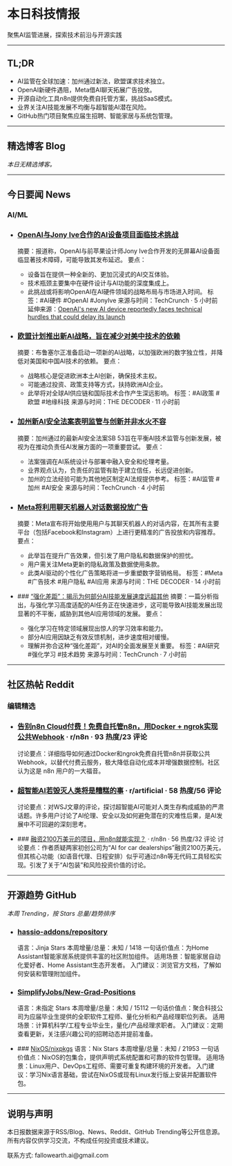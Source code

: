 <h1 id="">本日科技情报</h1>
<p>聚焦AI监管进展，探索技术前沿与开源实践</p>
<hr />
<h2 id="tldr">TL;DR</h2>
<ul>
<li>AI监管在全球加速：加州通过新法，欧盟谋求技术独立。</li>
<li>OpenAI新硬件遇阻，Meta借AI聊天拓展广告投放。</li>
<li>开源自动化工具n8n提供免费自托管方案，挑战SaaS模式。</li>
<li>业界关注AI技能发展不均衡与超智能AI潜在风险。</li>
<li>GitHub热门项目聚焦应届生招聘、智能家居与系统包管理。</li>
</ul>
<hr />
<h2 id="blog">精选博客 Blog</h2>
<p><em>本日无精选博客。</em></p>
<hr />
<h2 id="news">今日要闻 News</h2>
<h3 id="aiml">AI/ML</h3>
<ul>
<li><h3 id="openaijonyiveaihttpstechcrunchcom20251005openaiandjonyivemaybestrugglingtofigureouttheiraidevice"><a href="https://techcrunch.com/2025/10/05/openai-and-jony-ive-may-be-struggling-to-figure-out-their-ai-device/">OpenAI与Jony Ive合作的AI设备项目面临技术挑战</a></h3>
<p>摘要：报道称，OpenAI与前苹果设计师Jony Ive合作开发的无屏幕AI设备面临显著技术障碍，可能导致其发布延迟。
要点：</p>
<ul>
<li>设备旨在提供一种全新的、更加沉浸式的AI交互体验。</li>
<li>技术瓶颈主要集中在硬件设计与AI功能的深度集成上。</li>
<li>此挑战或将影响OpenAI在AI硬件领域的战略布局与市场进入时间。
标签：#AI硬件 #OpenAI #JonyIve
来源与时间：TechCrunch · 5 小时前
延伸来源：<a href="https://the-decoder.com/openais-new-ai-device-reportedly-faces-technical-hurdles-that-could-delay-its-launch/">OpenAI's new AI device reportedly faces technical hurdles that could delay its launch</a></li></ul></li>
<li><h3 id="aihttpsthedecodercomtheeuplansanewaistrategytocutitsrelianceonusandchinesetechnology"><a href="https://the-decoder.com/the-eu-plans-a-new-ai-strategy-to-cut-its-reliance-on-us-and-chinese-technology/">欧盟计划推出新AI战略，旨在减少对美中技术的依赖</a></h3>
<p>摘要：布鲁塞尔正准备启动一项新的AI战略，以加强欧洲的数字独立性，并降低对美国和中国AI技术的依赖。
要点：</p>
<ul>
<li>战略核心是促进欧洲本土AI创新，确保技术主权。</li>
<li>可能通过投资、政策支持等方式，扶持欧洲AI企业。</li>
<li>此举将对全球AI供应链和国际技术合作产生深远影响。
标签：#AI政策 #欧盟 #地缘科技
来源与时间：THE DECODER · 11 小时前</li></ul></li>
<li><h3 id="aihttpstechcrunchcom20251005californiasnewaisafetylawshowsregulationandinnovationdonthavetoclash"><a href="https://techcrunch.com/2025/10/05/californias-new-ai-safety-law-shows-regulation-and-innovation-dont-have-to-clash/">加州新AI安全法案表明监管与创新并非水火不容</a></h3>
<p>摘要：加州通过的最新AI安全法案SB 53旨在平衡AI技术监管与创新发展，被视为在推动负责任AI发展方面的一项重要尝试。
要点：</p>
<ul>
<li>法案强调在AI系统设计与部署中融入安全和伦理考量。</li>
<li>业界观点认为，负责任的监管有助于建立信任，长远促进创新。</li>
<li>加州的立法经验可能为其他地区制定AI法规提供参考。
标签：#AI监管 #加州 #AI安全
来源与时间：TechCrunch · 4 小时前</li></ul></li>
<li><h3 id="metahttpsthedecodercommetawillstartusingchatbotconversationstotargetadsacrossallmajorplatforms"><a href="https://the-decoder.com/meta-will-start-using-chatbot-conversations-to-target-ads-across-all-major-platforms/">Meta将利用聊天机器人对话数据投放广告</a></h3>
<p>摘要：Meta宣布将开始使用用户与其聊天机器人的对话内容，在其所有主要平台（包括Facebook和Instagram）上进行更精准的广告投放和内容推荐。
要点：</p>
<ul>
<li>此举旨在提升广告效果，但引发了用户隐私和数据保护的担忧。</li>
<li>用户需关注Meta更新的隐私政策及数据使用条款。</li>
<li>此类AI驱动的个性化广告策略将进一步重塑数字营销格局。
标签：#Meta #广告技术 #用户隐私 #AI应用
来源与时间：THE DECODER · 14 小时前</li></ul></li>
<li><p>### <a href="https://techcrunch.com/2025/10/05/the-reinforcement-gap-or-why-some-ai-skills-improve-faster-than-others/">“强化差距”：揭示为何部分AI技能发展速度远超其他</a>
摘要：一篇分析指出，与强化学习高度适配的AI任务正在快速进步，这可能导致AI技能发展出现显著的不平衡，威胁到其他AI应用领域的发展。
要点：</p>
<ul>
<li>强化学习在特定领域展现出惊人的学习效率和能力。</li>
<li>部分AI应用因缺乏有效反馈机制，进步速度相对缓慢。</li>
<li>理解并弥合这种“强化差距”，对AI的全面发展至关重要。
标签：#AI研究 #强化学习 #技术趋势
来源与时间：TechCrunch · 7 小时前</li></ul></li>
</ul>
<hr />
<h2 id="reddit">社区热帖 Reddit</h2>
<h3 id="-1">编辑精选</h3>
<ul>
<li><h3 id="n8ncloudn8ndockerngrokwebhookhttpswwwredditcomrn8ncomments1ny6drmstop_paying_for_n8n_cloud_free_selfhosted_n8nrn8n9323"><a href="https://www.reddit.com/r/n8n/comments/1ny6drm/stop_paying_for_n8n_cloud_free_selfhosted_n8n/">告别n8n Cloud付费！免费自托管n8n，用Docker + ngrok实现公共Webhook</a> · r/n8n · 93 热度/23 评论</h3>
<p>讨论要点：详细指导如何通过Docker和ngrok免费自托管n8n并获取公共Webhook，以替代付费云服务，极大降低自动化成本并增强数据控制。社区认为这是 n8n 用户的一大福音。</p></li>
<li><h3 id="aihttpswwwredditcomrartificialcomments1nyjoarit_would_be_bad_if_superintelligent_ai_destroyedrartificial5856"><a href="https://www.reddit.com/r/artificial/comments/1nyjoar/it_would_be_bad_if_superintelligent_ai_destroyed/">超智能AI若毁灭人类将是糟糕的事</a> · r/artificial · 58 热度/56 评论</h3>
<p>讨论要点：对WSJ文章的评论，探讨超智能AI可能对人类生存构成威胁的严肃话题。许多用户讨论了AI伦理、安全以及如何避免潜在的灾难性后果，是AI发展中不可回避的深刻思考。</p></li>
<li><p>### <a href="https://www.reddit.com/r/n8n/comments/1nyguhl/21m_raised_for_something_you_can_build_in_n8n/">融资2100万美元的项目，用n8n就能实现？</a> · r/n8n · 56 热度/32 评论
讨论要点：作者质疑两家初创公司为“AI for car dealerships”融资2100万美元，但其核心功能（如语音代理、日程安排）似乎可通过n8n等无代码工具轻松实现。引发了关于“AI包装”和风险投资价值的讨论。</p></li>
</ul>
<hr />
<h2 id="github">开源趋势 GitHub</h2>
<p><em>本周 Trending，按 Stars 总量/趋势排序</em></p>
<ul>
<li><h3 id="hassioaddonsrepositoryhttpsgithubcomhassioaddonsrepository"><a href="https://github.com/hassio-addons/repository">hassio-addons/repository</a></h3>
<p>语言：Jinja
Stars 本周增量/总量：未知 / 1418
一句话价值点：为Home Assistant智能家居系统提供丰富的社区附加组件。
适用场景：智能家居自动化爱好者、Home Assistant生态开发者。
入门建议：浏览官方文档，了解如何安装和管理附加组件。</p></li>
<li><h3 id="simplifyjobsnewgradpositionshttpsgithubcomsimplifyjobsnewgradpositions"><a href="https://github.com/SimplifyJobs/New-Grad-Positions">SimplifyJobs/New-Grad-Positions</a></h3>
<p>语言：未指定
Stars 本周增量/总量：未知 / 15112
一句话价值点：聚合科技公司为应届毕业生提供的全职软件工程师、量化分析和产品经理职位列表。
适用场景：计算机科学/工程专业毕业生，量化/产品经理求职者。
入门建议：定期查看更新，关注感兴趣公司的招聘动态并提前准备。</p></li>
<li><p>### <a href="https://github.com/NixOS/nixpkgs">NixOS/nixpkgs</a>
语言：Nix
Stars 本周增量/总量：未知 / 21953
一句话价值点：NixOS的包集合，提供声明式系统配置和可靠的软件包管理。
适用场景：Linux用户、DevOps工程师、需要可重复构建环境的开发者。
入门建议：学习Nix语言基础，尝试在NixOS或现有Linux发行版上安装并配置软件包。</p></li>
</ul>
<hr />
<h2 id="-2">说明与声明</h2>
<p>本日报数据来源于RSS/Blog、News、Reddit、GitHub Trending等公开信息源。所有内容仅供学习交流，不构成任何投资或技术建议。</p>
<p>联系方式: fallowearth.ai@gmail.com</p>